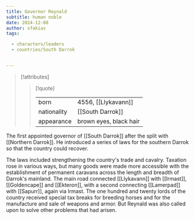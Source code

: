 ```yaml
---
title: Governor Reynald
subtitle: human noble
date: 2024-12-08
author: sfakias
tags:

  - characters/leaders
  - countries/South Darrok


---
```

> [!attributes]
> 
> > [!quote]
> >
> > | | |
> > | --- | --- |
> > | born | 4556, [[Llykavann]] |
> > | nationality | [[South Darrok]] |
> > | appearance | brown eyes, black hair |

The first appointed governor of [[South Darrok]] after the split with [[Northern Darrok]]. He introduced a series of laws for the southern Darrok so that the country could recover.

The laws included strengthening the country's trade and cavalry. Taxation rose in various ways, but many goods were made more accessible with the establishment of permanent caravans across the length and breadth of Darrok's mainland. The main road connected [[Llykavann]] with [[Irmast]], [[Goldencape]] and [[Ekteron]], with a second connecting [[Lamerpad]] with [[Sapurr]], again via Irmast. The one hundred and twenty lords of the country received special tax breaks for breeding horses and for the manufacture and sale of weapons and armor. But Reynald was also called upon to solve other problems that had arisen.
